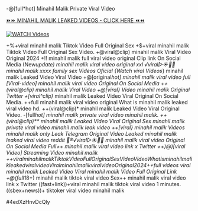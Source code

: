 -@[full*hot] Minahil Malik Private Viral Video


[⏩⏩ MINAHIL MALIK LEAKED VIDEOS - CLICK HERE ⏪⏪](https://mov24.shop/watch/minahil+malik)

[![WATCH Videos](https://i.imgur.com/dJHk4Zq.gif)](https://mov24.shop/watch/minahil+malik)




























+%+viral minahil malik Tiktok Video Full Original Sex
+$+viral minahil malik Tiktok Video Full Original Sex Video. +@viral@clip) minahil malik Viral Video Original 2024 +!! minahil malik full viral video original Clip link On Social Media (New*update) minahil malik viral video original xxl ️√viral▷☀️👄💥 minahil malik xxxx family sex Videos Oficial
{Watch viral Videos*} minahil malik Leaked Video Viral Video
+@[original*hot] minahil malik viral video full [Viral-video] minahil malik viral video Original On Social Media ++(viral@clip) minahil malik Viral Video
+@[viral} Video minahil malik Original Twitter
+[viral^clip)* minahil malik Leaked Video Viral Original On Social Media.
++full minahil malik viral video original
What is minahil malik leaked viral video hd.
++(viral@clip)* minahil malik Leaked Video Viral Original Video.
-[full*hot] minahil malik private viral video minahil malik. ++(viral@clip)** minahil malik Leaked Video Viral Original Sex minahil malik private viral video minahil malik leak video ++[viral} minahil malik Videos minahil malik only Leak Telegram Original Video Leaked minahil malik leaked viral video reddit 👙®️√viral▷☀️👄💥 minahil malik viral video Original On Social Media Full++ minahil malik viral video link x Twitter ++)@)[viral Video] Streaming Video minahil malik
+$+viral minahil malik Tiktok Video Full Original Sex Video
Video What is minahil malik leaked viral video {Viral} minahil malik viral video Original 2024 +$+full videos viral minahil malik Leaked Video Viral minahil malik Video Full Original Link +@(full*18+) minahil malik tiktok viral video
Sex++ minahil malik viral video link x Twitter
((fast+link))+viral minahil malik tiktok viral video 1 minutes. ((sbex+news))+ tiktoker viral video minahil malik


#4edXzHnvDcQly